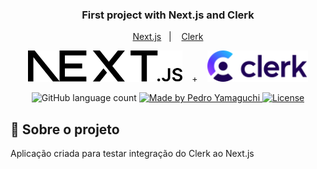 
<h3 align="center">
  First project with Next.js and Clerk
</h3>

<p align="center">
  <a href="https://nextjs.org/">Next.js</a>&nbsp;&nbsp;&nbsp;|&nbsp;&nbsp;&nbsp;
  <a href="https://clerk.com/">Clerk</a>
</p>

<p align="center">
  <img alt="Nextjs" style="height: 50px" src="./public/next.svg">
  &nbsp;&nbsp;&nbsp;+&nbsp;&nbsp;&nbsp;
  <img alt="Clerk" style="height: 50px" src="./public/clerk-logo.svg">
</p>

<p align="center">
  <img alt="GitHub language count" src="https://img.shields.io/github/languages/count/hiroyamaguch/gobarber?color=04D361">

  <a href="https://pedroyamaguchi.dev/">
    <img alt="Made by Pedro Yamaguchi" src="https://img.shields.io/badge/made%20by-Pedro%20Yamaguchi-04D361">
  </a>
  
  <a href="./LICENSE">
    <img alt="License" src="https://img.shields.io/badge/license-MIT-04D361">
  </a>  
</p>

## :memo: Sobre o projeto
Aplicação criada para testar integração do Clerk ao Next.js
